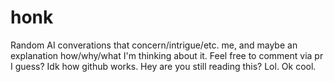 # honk
Random AI converations that concern/intrigue/etc. me, and maybe an explanation how/why/what I'm thinking about it. Feel free to comment via pr I guess? Idk how github works. Hey are you still reading this? Lol. Ok cool.

